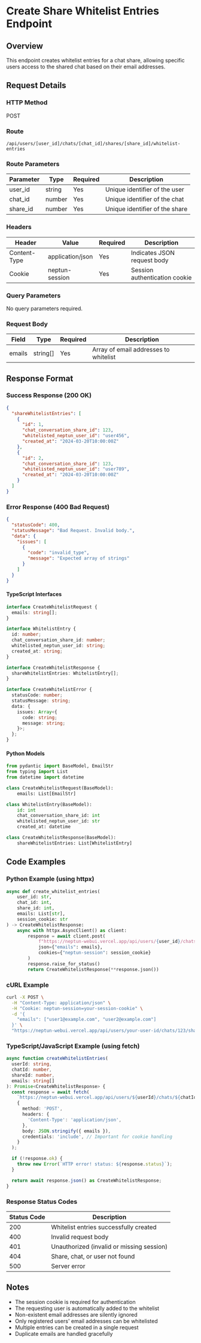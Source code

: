 # Create Share Whitelist Entries Endpoint

## Overview

This endpoint creates whitelist entries for a chat share, allowing specific users access to the shared chat based on their email addresses.

## Request Details

### HTTP Method

POST

### Route

`/api/users/[user_id]/chats/[chat_id]/shares/[share_id]/whitelist-entries`

### Route Parameters

| Parameter | Type   | Required | Description                              |
|-----------|--------|----------|------------------------------------------|
| user_id   | string | Yes      | Unique identifier of the user           |
| chat_id   | number | Yes      | Unique identifier of the chat           |
| share_id  | number | Yes      | Unique identifier of the share          |

### Headers

| Header         | Value            | Required | Description                          |
|----------------|------------------|----------|--------------------------------------|
| Content-Type   | application/json | Yes      | Indicates JSON request body         |
| Cookie         | neptun-session   | Yes      | Session authentication cookie       |

### Query Parameters

No query parameters required.

### Request Body

| Field   | Type     | Required | Description                                |
|---------|----------|----------|--------------------------------------------|
| emails  | string[] | Yes      | Array of email addresses to whitelist     |

## Response Format

### Success Response (200 OK)

```json
{
  "shareWhitelistEntries": [
    {
      "id": 1,
      "chat_conversation_share_id": 123,
      "whitelisted_neptun_user_id": "user456",
      "created_at": "2024-03-20T10:00:00Z"
    },
    {
      "id": 2,
      "chat_conversation_share_id": 123,
      "whitelisted_neptun_user_id": "user789",
      "created_at": "2024-03-20T10:00:00Z"
    }
  ]
}
```

### Error Response (400 Bad Request)

```json
{
  "statusCode": 400,
  "statusMessage": "Bad Request. Invalid body.",
  "data": {
    "issues": [
      {
        "code": "invalid_type",
        "message": "Expected array of strings"
      }
    ]
  }
}
```

#### TypeScript Interfaces

```typescript
interface CreateWhitelistRequest {
  emails: string[];
}

interface WhitelistEntry {
  id: number;
  chat_conversation_share_id: number;
  whitelisted_neptun_user_id: string;
  created_at: string;
}

interface CreateWhitelistResponse {
  shareWhitelistEntries: WhitelistEntry[];
}

interface CreateWhitelistError {
  statusCode: number;
  statusMessage: string;
  data: {
    issues: Array<{
      code: string;
      message: string;
    }>;
  };
}
```

#### Python Models

```python
from pydantic import BaseModel, EmailStr
from typing import List
from datetime import datetime

class CreateWhitelistRequest(BaseModel):
    emails: List[EmailStr]

class WhitelistEntry(BaseModel):
    id: int
    chat_conversation_share_id: int
    whitelisted_neptun_user_id: str
    created_at: datetime

class CreateWhitelistResponse(BaseModel):
    shareWhitelistEntries: List[WhitelistEntry]
```

## Code Examples

### Python Example (using httpx)

```python
async def create_whitelist_entries(
    user_id: str,
    chat_id: int,
    share_id: int,
    emails: List[str],
    session_cookie: str
) -> CreateWhitelistResponse:
    async with httpx.AsyncClient() as client:
        response = await client.post(
            f"https://neptun-webui.vercel.app/api/users/{user_id}/chats/{chat_id}/shares/{share_id}/whitelist-entries",
            json={"emails": emails},
            cookies={"neptun-session": session_cookie}
        )
        response.raise_for_status()
        return CreateWhitelistResponse(**response.json())
```

### cURL Example

```bash
curl -X POST \
  -H "Content-Type: application/json" \
  -H "Cookie: neptun-session=your-session-cookie" \
  -d '{
    "emails": ["user1@example.com", "user2@example.com"]
  }' \
  "https://neptun-webui.vercel.app/api/users/your-user-id/chats/123/shares/456/whitelist-entries"
```

### TypeScript/JavaScript Example (using fetch)

```typescript
async function createWhitelistEntries(
  userId: string,
  chatId: number,
  shareId: number,
  emails: string[]
): Promise<CreateWhitelistResponse> {
  const response = await fetch(
    `https://neptun-webui.vercel.app/api/users/${userId}/chats/${chatId}/shares/${shareId}/whitelist-entries`,
    {
      method: 'POST',
      headers: {
        'Content-Type': 'application/json',
      },
      body: JSON.stringify({ emails }),
      credentials: 'include', // Important for cookie handling
    }
  );

  if (!response.ok) {
    throw new Error(`HTTP error! status: ${response.status}`);
  }

  return await response.json() as CreateWhitelistResponse;
}
```

### Response Status Codes

| Status Code | Description                                        |
|-------------|----------------------------------------------------|
| 200         | Whitelist entries successfully created             |
| 400         | Invalid request body                              |
| 401         | Unauthorized (invalid or missing session)          |
| 404         | Share, chat, or user not found                    |
| 500         | Server error                                      |

## Notes

- The session cookie is required for authentication
- The requesting user is automatically added to the whitelist
- Non-existent email addresses are silently ignored
- Only registered users' email addresses can be whitelisted
- Multiple entries can be created in a single request
- Duplicate emails are handled gracefully
